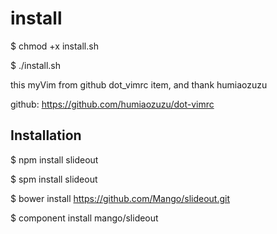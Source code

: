 install
==================
  $ chmod +x install.sh

  $ ./install.sh

this myVim from github dot_vimrc item, and thank humiaozuzu

github: https://github.com/humiaozuzu/dot-vimrc
## Installation

  $ npm install slideout

  $ spm install slideout

  $ bower install https://github.com/Mango/slideout.git

  $ component install mango/slideout
